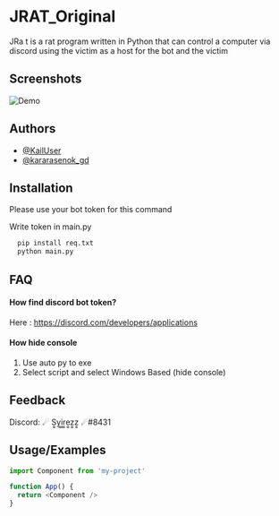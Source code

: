 
# JRAT_Original

JRa t is a rat program written in Python that can control a computer via discord using the victim as a host for the bot and the victim
## Screenshots

![Demo](https://i.ibb.co/3N54mj6/a6-Tlrxn-XOJ.png)


## Authors

- [@KailUser](https://github.com/KailUser)
- [@kararasenok_gd](https://github.com/kararasenok-gd)


## Installation

Please use your bot token for this command

Write token in main.py

```bash
  pip install req.txt
  python main.py
```
    
## FAQ

#### How find discord bot token?

Here : https://discord.com/developers/applications

#### How hide console

1. Use auto py to exe
2. Select script and select Windows Based (hide console)


## Feedback
Discord: ☄ S͇͇y͇͇i͇͇r͇͇e͇͇z͇͇z͇͇ ☄#8431


## Usage/Examples

```javascript
import Component from 'my-project'

function App() {
  return <Component />
}
```

